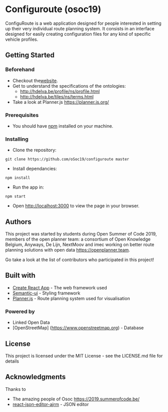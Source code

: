 # Configuroute (osoc19)

ConfiguRoute is a web application designed for people interested in setting up their very individual route planning system. It consists in an interface designed for easily creating configuration files for any kind of specific vehicle profiles.

## Getting Started

### Beforehand
* Checkout the[website](http://configuroute.be/).
* Get to understand the specifications of the  ontologies: 
  * http://hdelva.be/profile/ns/profile.html
  * http://hdelva.be/tiles/ns/terms.html
* Take a look at Planner.js https://planner.js.org/

### Prerequisites

* You should have [npm](https://www.npmjs.com/get-npm) installed on your machine. 

### Installing

* Clone the repository:
```
git clone https://github.com/oSoc19/configuroute master
```

* Install dependancies:
```
npm install
```
* Run the app in:
```
npm start
```
* Open [http://localhost:3000](http://localhost:3000) to view the page in your browser.

## Authors

This project was started by students during Open Summer of Code 2019, members of the open planner team: a consortium of Open Knowledge Belgium, Anyways, De Lijn, NextMoov and imec working on better route planning solutions with open data https://openplanner.team.

Go take a look at the list of contributors who participated in this project!

## Built with

* [Create React App](https://github.com/facebook/create-react-app) - The web framework used
* [Semantic-ui](https://react.semantic-ui.com/) - Styling framework
* [Planner.js](https://planner.js.org/) - Route planning system used for visualisation

### Powered by

* Linked Open Data 
* [OpenStreetMap] (https://www.openstreetmap.org) - Database

## License

This project is licensed under the MIT License - see the LICENSE.md file for details

## Acknowledgments

Thanks to 

* The amazing people of Osoc https://2019.summerofcode.be/
* [react-json-editor-ajrm](https://github.com/AndrewRedican/react-json-editor-ajrm) - JSON editor




